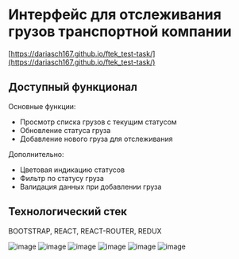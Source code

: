 #  Интерфейс для отслеживания грузов транспортной компании

[https://dariasch167.github.io/ftek_test-task/](https://dariasch167.github.io/ftek_test-task/)

## Доступный функционал

Основные функции:
- Просмотр списка грузов с текущим статусом
- Обновление статуса груза
- Добавление нового груза для отслеживания

Дополнительно:
- Цветовая индикацию статусов
- Фильтр по статусу груза
- Валидация данных при добавлении груза

## Технологический стек
BOOTSTRAP, REACT, REACT-ROUTER, REDUX

![image](https://github.com/user-attachments/assets/572b0a8c-9260-480c-ab0d-38aba3086fd4)
![image](https://github.com/user-attachments/assets/20c0edf1-87eb-410f-8643-14b15563c57c)
![image](https://github.com/user-attachments/assets/203024cb-b00a-468d-a1ce-d01860fb94e2)
![image](https://github.com/user-attachments/assets/8bf15cad-6dd2-4d60-bf0c-0914def3bf3d)
![image](https://github.com/user-attachments/assets/47732a0e-8f17-4042-8f2a-4295c9dcf314)
![image](https://github.com/user-attachments/assets/600378b4-7335-41a3-869b-5f701fb9c949)



